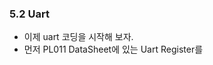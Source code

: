 ### 5.2 Uart
- 이제 uart 코딩을 시작해 보자.
- 먼저 PL011 DataSheet에 있는 Uart Register를 
<!--stackedit_data:
eyJoaXN0b3J5IjpbLTE0Mjk5NTM4MzgsLTE2NDk3OTE2NzJdfQ
==
-->